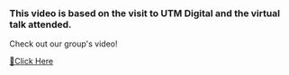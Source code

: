 <h3> This video is based on the visit to UTM Digital and the virtual talk attended. <b> </b></h3>
Check out our group's video! 
<br/>

[🤗Click Here](https://youtu.be/Xt_AEjaf-HA)


